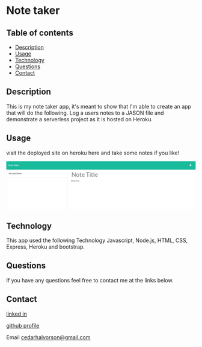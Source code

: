 # Note taker
  ## Table of contents
  * [Description](#Description)
  * [Usage](#Usage)
  * [Technology](#Technology)
  * [Questions](#Questions)
  * [Contact](#Contact)

  ## Description
  This is my note taker app, it's meant to show that I'm able to create an app that will do the following. Log a users notes to a JASON file and demonstrate a serverless project as it is hosted on Heroku.
 
  ## Usage
  visit the deployed site on heroku here and take some notes if you like!

  ![](notecapture.JPG)
  
  ## Technology
  This app used the following Technology Javascript, Node.js, HTML, CSS, Express, Heroku and bootstrap. 
  
  ## Questions
  If you have any questions feel free to contact me at the links below.
  
  ## Contact
  [linked in](https://www.linkedin.com/in/cedar-halvorson-10791020a/)
  
  [github profile](https://github.com/CedarHalvorson)  
  
  Email cedarhalvorson@gmail.com 